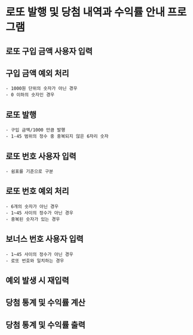 # 로또 발행 및 당첨 내역과 수익률 안내 프로그램
## 로또 구입 금액 사용자 입력
## 구입 금액 예외 처리
    - 1000원 단위의 숫자가 아닌 경우
    - 0 이하의 숫자인 경우
## 로또 발행
    - 구입 금액/1000 만큼 발행
    - 1-45 범위의 정수 중 중복되지 않은 6자리 숫자
## 로또 번호 사용자 입력
    - 쉼표를 기준으로 구분
## 로또 번호 예외 처리
    - 6개의 숫자가 아닌 경우
    - 1~45 사이의 정수가 아닌 경우
    - 중복된 숫자가 있는 경우
## 보너스 번호 사용자 입력
    - 1~45 사이의 정수가 아닌 경우
    - 로또 번호와 일치하는 경우
## 예외 발생 시 재입력
## 당첨 통계 및 수익률 계산
## 당첨 통계 및 수익률 출력